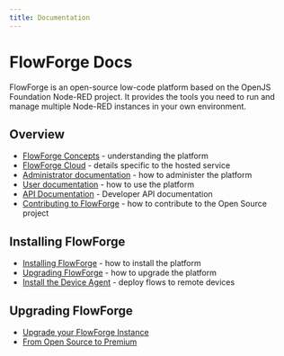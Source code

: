 ```yaml
---
title: Documentation
---
```


# FlowForge Docs

FlowForge is an open-source low-code platform based on the OpenJS Foundation Node-RED
project. It provides the tools you need to run and manage multiple Node-RED instances
in your own environment.

## Overview

 - [FlowForge Concepts](./user/concepts.md) - understanding the platform
 - [FlowForge Cloud](./cloud/) - details specific to the hosted service
 - [Administrator documentation](./admin/) - how to administer the platform
 - [User documentation](./user/) - how to use the platform
 - [API Documentation](./api/) - Developer API documentation
 - [Contributing to FlowForge](./contribute/) - how to contribute to the Open Source project

## Installing FlowForge

- [Installing FlowForge](./install/) - how to install the platform
- [Upgrading FlowForge](./upgrade/) - how to upgrade the platform
- [Install the Device Agent](./user/devices.md) - deploy flows to remote devices

## Upgrading FlowForge

- [Upgrade your FlowForge Instance](./upgrade/README.md)
- [From Open Source to Premium](./upgrade/open-source-to-premium.md)
